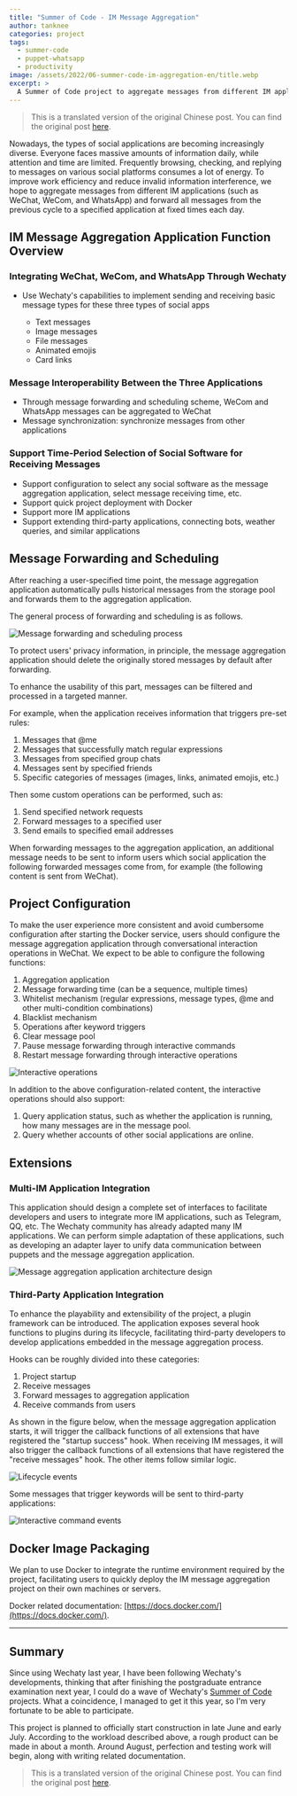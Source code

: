 ```yaml
---
title: "Summer of Code - IM Message Aggregation"
author: tanknee
categories: project
tags:
  - summer-code
  - puppet-whatsapp
  - productivity
image: /assets/2022/06-summer-code-im-aggregation-en/title.webp
excerpt: >
  A Summer of Code project to aggregate messages from different IM applications (WeChat, WeCom, WhatsApp) and forward them at scheduled times to reduce information overload and improve productivity.
---
```


> This is a translated version of the original Chinese post. You can find the original post [here](/2022/06/05/summer-code-im-aggregation/).

Nowadays, the types of social applications are becoming increasingly diverse. Everyone faces massive amounts of information daily, while attention and time are limited. Frequently browsing, checking, and replying to messages on various social platforms consumes a lot of energy. To improve work efficiency and reduce invalid information interference, we hope to aggregate messages from different IM applications (such as WeChat, WeCom, and WhatsApp) and forward all messages from the previous cycle to a specified application at fixed times each day.

## IM Message Aggregation Application Function Overview

### Integrating WeChat, WeCom, and WhatsApp Through Wechaty

* Use Wechaty's capabilities to implement sending and receiving basic message types for these three types of social apps

  * Text messages
  * Image messages
  * File messages
  * Animated emojis
  * Card links

### Message Interoperability Between the Three Applications

* Through message forwarding and scheduling scheme, WeCom and WhatsApp messages can be aggregated to WeChat
* Message synchronization: synchronize messages from other applications

### Support Time-Period Selection of Social Software for Receiving Messages

* Support configuration to select any social software as the message aggregation application, select message receiving time, etc.
* Support quick project deployment with Docker
* Support more IM applications
* Support extending third-party applications, connecting bots, weather queries, and similar applications

## Message Forwarding and Scheduling

After reaching a user-specified time point, the message aggregation application automatically pulls historical messages from the storage pool and forwards them to the aggregation application.

The general process of forwarding and scheduling is as follows.

![Message forwarding and scheduling process](/assets/2022/06-summer-code-im-aggregation-en/1.webp)

To protect users' privacy information, in principle, the message aggregation application should delete the originally stored messages by default after forwarding.

To enhance the usability of this part, messages can be filtered and processed in a targeted manner.

For example, when the application receives information that triggers pre-set rules:

1. Messages that @me
2. Messages that successfully match regular expressions
3. Messages from specified group chats
4. Messages sent by specified friends
5. Specific categories of messages (images, links, animated emojis, etc.)

Then some custom operations can be performed, such as:

1. Send specified network requests
2. Forward messages to a specified user
3. Send emails to specified email addresses

When forwarding messages to the aggregation application, an additional message needs to be sent to inform users which social application the following forwarded messages come from, for example (the following content is sent from WeChat).

## Project Configuration

To make the user experience more consistent and avoid cumbersome configuration after starting the Docker service, users should configure the message aggregation application through conversational interaction operations in WeChat. We expect to be able to configure the following functions:

1. Aggregation application
2. Message forwarding time (can be a sequence, multiple times)
3. Whitelist mechanism (regular expressions, message types, @me and other multi-condition combinations)
4. Blacklist mechanism
5. Operations after keyword triggers
6. Clear message pool
7. Pause message forwarding through interactive commands
8. Restart message forwarding through interactive operations

![Interactive operations](/assets/2022/06-summer-code-im-aggregation-en/2.webp)

In addition to the above configuration-related content, the interactive operations should also support:

1. Query application status, such as whether the application is running, how many messages are in the message pool.
2. Query whether accounts of other social applications are online.

## Extensions

### Multi-IM Application Integration

This application should design a complete set of interfaces to facilitate developers and users to integrate more IM applications, such as Telegram, QQ, etc. The Wechaty community has already adapted many IM applications. We can perform simple adaptation of these applications, such as developing an adapter layer to unify data communication between puppets and the message aggregation application.

![Message aggregation application architecture design](/assets/2022/06-summer-code-im-aggregation-en/4.webp)

### Third-Party Application Integration

To enhance the playability and extensibility of the project, a plugin framework can be introduced. The application exposes several hook functions to plugins during its lifecycle, facilitating third-party developers to develop applications embedded in the message aggregation process.

Hooks can be roughly divided into these categories:

1. Project startup
2. Receive messages
3. Forward messages to aggregation application
4. Receive commands from users

As shown in the figure below, when the message aggregation application starts, it will trigger the callback functions of all extensions that have registered the "startup success" hook. When receiving IM messages, it will also trigger the callback functions of all extensions that have registered the "receive messages" hook. The other items follow similar logic.

![Lifecycle events](/assets/2022/06-summer-code-im-aggregation-en/3.webp)

Some messages that trigger keywords will be sent to third-party applications:

![Interactive command events](/assets/2022/06-summer-code-im-aggregation-en/5.webp)

## Docker Image Packaging

We plan to use Docker to integrate the runtime environment required by the project, facilitating users to quickly deploy the IM message aggregation project on their own machines or servers.

Docker related documentation: [https://docs.docker.com/](https://docs.docker.com/).

---

## Summary

Since using Wechaty last year, I have been following Wechaty's developments, thinking that after finishing the postgraduate entrance examination next year, I could do a wave of Wechaty's [Summer of Code](https://summer-ospp.ac.cn/#/org/prodetail/220260301) projects. What a coincidence, I managed to get it this year, so I'm very fortunate to be able to participate.

This project is planned to officially start construction in late June and early July. According to the workload described above, a rough product can be made in about a month. Around August, perfection and testing work will begin, along with writing related documentation.

> This is a translated version of the original Chinese post. You can find the original post [here](/2022/06/05/summer-code-im-aggregation/).
